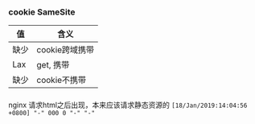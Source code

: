 ### cookie SameSite
| 值 |  含义 |
|---|---|
|  缺少 | cookie跨域携带  |
|  Lax |  get,<a> <link>携带 |
|  缺少 |  cookie不携带  |

###
nginx 请求html之后出现，本来应该请求静态资源的
`[18/Jan/2019:14:04:56 +0800] "-" 000 0 "-" "-"`

